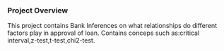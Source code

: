 ### Project Overview

 This project contains Bank Inferences on what relationships do different factors play in approval of loan.
Contains conceps such as:critical interval,z-test,t-test,chi2-test.



